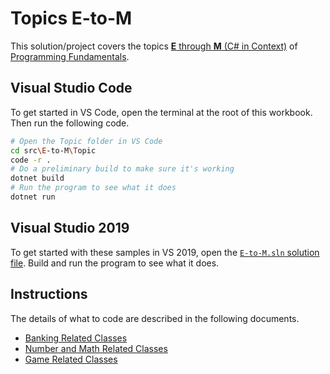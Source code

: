 # Topics E-to-M

This solution/project covers the topics [**E** through **M** (C# in Context)](https://programming-0101.github.io/TheBook/Topic/#c-in-context) of [Programming Fundamentals](https://programming-0101.github.io/TheBook).

## Visual Studio Code

To get started in VS Code, open the terminal at the root of this workbook. Then run the following code.

```sh
# Open the Topic folder in VS Code
cd src\E-to-M\Topic
code -r .
# Do a preliminary build to make sure it's working
dotnet build
# Run the program to see what it does
dotnet run
```

## Visual Studio 2019

To get started with these samples in VS 2019, open the [`E-to-M.sln` solution file](./E-to-M.sln). Build and run the program to see what it does.

## Instructions

The details of what to code are described in the following documents.

- [Banking Related Classes](./Banking.md)
- [Number and Math Related Classes](./Numbering.md)
- [Game Related Classes](./Gaming.md)
